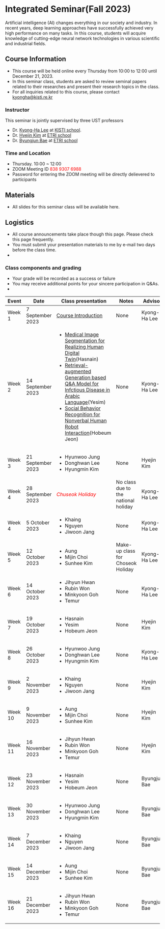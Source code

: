 # Integrated Seminar(Fall 2023)
Artificial intelligence (AI) changes everything in our society and industry. In recent years, deep learning approaches have successfully achieved very high performance on many tasks.
In this course, students will acquire knowledge of cutting-edge neural network technologies in various scientific and industrial fields.

## Course Information
- This course will be held online every Thursday from 10:00 to 12:00 until December 21, 2023.
- In this seminar class, students are asked to review seminal papers related to their researches and present their research topics in the class.
- For all inquiries related to this course, please contact kyongha@kisti.re.kr

### Instructor
This seminar is jointly supervised by three UST professors 
- Dr. <a href="mailto:kyongha@kisti.re.kr">Kyong-Ha Lee</a> at <a href="https://www.ust.ac.kr/prog/major/eng/sub03_03_02/IR/view.do?majorNo=32">KISTI school</a>.
- Dr. <a href="mailto:marisan@etri.re.kr">Hyejin Kim</a> at <a href="https://www.ust.ac.kr/prog/campus/campus_eng/sub36_04/36/majorView.do?majorNo=71&kind=information">ETRI school</a>
- Dr. <a href="mailto:1080i@etri.re.kr">Byungjun Bae</a> at <a href="https://www.ust.ac.kr/prog/campus/campus_eng/sub36_04/36/majorView.do?majorNo=70&kind=information">ETRI school</a>

### Time and Location
- Thursday. 10:00  ~ 12:00
- ZOOM Meeting ID<span style="color:red"> 838 9307 6988</span>
- Password for entering the ZOOM meeting will be directly delievered to participants 

## Materials
- All slides for this seminar class will be available here. 
## Logistics
- All course announcements take place though this page. Please check this page frequently.
- You must submit your presentation materials to me by e-mail two days before the class time.
- 
### Class components and grading
- Your grade will be recorded as a success or failure 
- You may receive additional points for your sincere participation in Q&As.
- 
|Event|Date| Class presentation| Notes|Advisor|
|---------|----------|---------------------|------------|-----------
|Week 1|7 September 2023|<a href="https://github.com/bart7449/seminar2023/blob/main/HowToPresent.pdf">Course Introduction</a>| None|Kyong-Ha Lee|
|Week 2|14 September 2023|<ul><li><a href="https://github.com/bart7449/seminar2023/blob/main/week1_Hasnain.pdf">Medical Image Segmentation for Realizing Human Digital Twin</a>(Hasnain) <li><a href="https://github.com/bart7449/seminar2023/blob/main/week1_Yesim.pdf">Retrieval-augmented Generation based Q&A Model for Infctious Disease in Arabic Language</a>(Yesim) <li><a href="https://github.com/bart7449/seminar2023/blob/main/week1_Hobum.pdf">Social Behavior Recognition for Nonverbal Human Robot Interaction</a>(Hobeum Jeon)</ul> | None| Kyong-Ha Lee|
|Week 3|21 September 2023|<ul><li>Hyunwoo Jung<li>Donghwan Lee<li>Hyungmin Kim</ul>| None| Hyejin Kim|
|Week 4|28 September 2023|*<span style="color:red">Chuseok Holiday</span>*|No class due to the national holiday| Kyong-Ha Lee|
|Week 4|5 October 2023| <ul><li>Khaing<li>Nguyen<li>Jiwoon Jang</ul> | None| Kyong-Ha Lee|
|Week 5|12 October 2023| <ul><li>Aung <li>Mijin Choi <li>Sunhee Kim</ul> | Make-up class for Choseok Holiday| Kyong-Ha Lee|
|Week 6|14 October 2023| <ul><li>Jihyun Hwan<li>Rubin Won<li>Minkyoon Goh<li>Temur</ul> | None| Kyong-Ha Lee|
|Week 7|19 October 2023| <ul><li>Hasnain <li>Yesim <li>Hobeum Jeon </ul> | None| Hyejin Kim|
|Week 8|26 October 2023| <ul><li>Hyunwoo Jung <li>Donghwan Lee <li> Hyungmin Kim</ul>  | None| Kyong-Ha Lee|
|Week 9|2 November 2023| <ul><li>Khaing<li>Nguyen<li>Jiwoon Jang</ul> | None| Hyejin Kim|
|Week 10|9 November 2023| <ul><li>Aung <li>Mijin Choi <li>Sunhee Kim</ul> | None| Hyejin Kim|
|Week 11|16 November 2023| <ul><li>Jihyun Hwan<li>Rubin Won<li>Minkyoon Goh<li>Temur</ul>  | None| Hyejin Kim|
|Week 12|23 November 2023|<ul><li>Hasnain <li>Yesim <li>Hobeum Jeon </ul>  | None| Byungjun Bae|
|Week 13|30 November 2023| <ul><li>Hyunwoo Jung <li>Donghwan Lee <li> Hyungmin Kim</ul>  | None| Byungjun Bae|
|Week 14|7 December 2023|<ul><li>Khaing<li>Nguyen<li>Jiwoon Jang</ul>   | None| Byungjun Bae|
|Week 15|14 December 2023| <ul><li>Aung <li>Mijin Choi <li>Sunhee Kim</ul> | None| Byungjun Bae|
|Week 16|21 December 2023|  <ul><li>Jihyun Hwan<li>Rubin Won<li>Minkyoon Goh<li>Temur</ul>  | None| Byungjun Bae|


